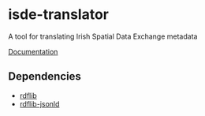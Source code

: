 # isde-translator
A tool for translating Irish Spatial Data Exchange metadata

[Documentation](https://adamml.github.io/isde-translator/html/isde/index.html)

## Dependencies
- [rdflib](https://pypi.org/project/rdflib/)
- [rdflib-jsonld](https://pypi.org/project/rdflib-jsonld/)
